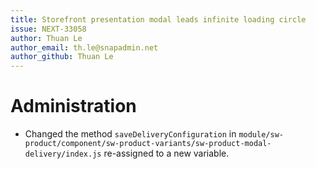 ```yaml
---
title: Storefront presentation modal leads infinite loading circle
issue: NEXT-33058
author: Thuan Le
author_email: th.le@snapadmin.net
author_github: Thuan Le
---
```

# Administration
* Changed the method `saveDeliveryConfiguration` in `module/sw-product/component/sw-product-variants/sw-product-modal-delivery/index.js` re-assigned to a new variable.
